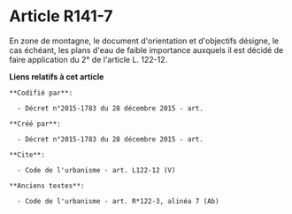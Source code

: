 # Article R141-7

En zone de montagne, le document d'orientation et d'objectifs désigne, le cas échéant, les plans d'eau de faible importance
auxquels il est décidé de faire application du 2° de l'article L. 122-12.

**Liens relatifs à cet article**

	**Codifié par**:

	  - Décret n°2015-1783 du 28 décembre 2015 - art.

	**Créé par**:

	  - Décret n°2015-1783 du 28 décembre 2015 - art.

	**Cite**:

	  - Code de l'urbanisme - art. L122-12 (V)

	**Anciens textes**:

	  - Code de l'urbanisme - art. R*122-3, alinéa 7 (Ab)
